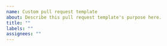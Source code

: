 ```yaml
---
name: Custom pull request template
about: Describe this pull request template's purpose here.
title: ""
labels: ""
assignees: ""
---
```

